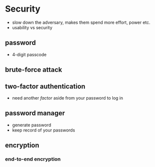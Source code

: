 # Security
- slow down the adversary, makes them spend more effort, power etc.
- usability vs security

## password
- 4-digit passcode

## brute-force attack

## two-factor authentication
- need another *factor* aside from your password to log in

## password manager
- generate password
- keep record of your passwords

## encryption

### end-to-end encryption
